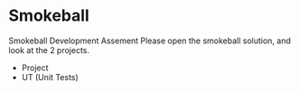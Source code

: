 # Smokeball
Smokeball Development Assement
Please open the smokeball solution, and look at the 2 projects.

- Project
- UT (Unit Tests)
